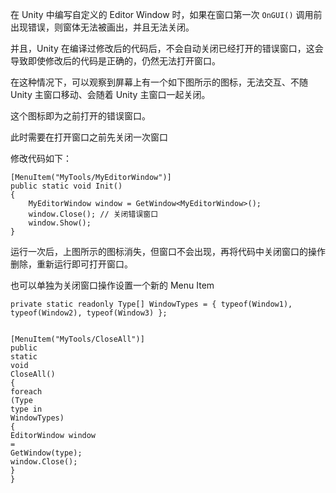 <p>在 Unity 中编写自定义的 Editor Window 时，如果在窗口第一次 <code>OnGUI()</code> 调用前出现错误，则窗体无法被画出，并且无法关闭。</p>
<p>并且，Unity 在编译过修改后的代码后，不会自动关闭已经打开的错误窗口，这会导致即使修改后的代码是正确的，仍然无法打开窗口。</p>
<p>在这种情况下，可以观察到屏幕上有一个如下图所示的图标，无法交互、不随 Unity 主窗口移动、会随着 Unity 主窗口一起关闭。</p>
<p><n-image src="https://s2.loli.net/2023/05/21/1fxkaRLdJXs2z64.jpg" alt="20230521_1.jpg" show-toolbar-tooltip /></p>
<p>这个图标即为之前打开的错误窗口。</p>
<p>此时需要在打开窗口之前先关闭一次窗口</p>
<p>修改代码如下：</p>
<pre class="language-cs"><code class="language-cs"><span class="token punctuation">[</span><span class="token attribute"><span class="token class-name">MenuItem</span><span class="token attribute-arguments"><span class="token punctuation">(</span><span class="token string">"MyTools/MyEditorWindow"</span><span class="token punctuation">)</span></span></span><span class="token punctuation">]</span>
<span class="token keyword">public</span> <span class="token keyword">static</span> <span class="token return-type class-name"><span class="token keyword">void</span></span> <span class="token function">Init</span><span class="token punctuation">(</span><span class="token punctuation">)</span>
<span class="token punctuation">{</span>
    <span class="token class-name">MyEditorWindow</span> window <span class="token operator">=</span> <span class="token generic-method"><span class="token function">GetWindow</span><span class="token generic class-name"><span class="token punctuation">&lt;</span>MyEditorWindow<span class="token punctuation">></span></span></span><span class="token punctuation">(</span><span class="token punctuation">)</span><span class="token punctuation">;</span>
    window<span class="token punctuation">.</span><span class="token function">Close</span><span class="token punctuation">(</span><span class="token punctuation">)</span><span class="token punctuation">;</span> <span class="token comment">// 关闭错误窗口</span>
    window<span class="token punctuation">.</span><span class="token function">Show</span><span class="token punctuation">(</span><span class="token punctuation">)</span><span class="token punctuation">;</span>
<span class="token punctuation">}</span>
</code></pre>
<p>运行一次后，上图所示的图标消失，但窗口不会出现，再将代码中关闭窗口的操作删除，重新运行即可打开窗口。</p>
<p>也可以单独为关闭窗口操作设置一个新的 Menu Item</p>
<pre class="language-cs"><code class="language-cs"><span class="token keyword">private</span> <span class="token keyword">static</span> <span class="token keyword">readonly</span> <span class="token class-name">Type<span class="token punctuation">[</span><span class="token punctuation">]</span></span> WindowTypes <span class="token operator">=</span> <span class="token punctuation">{</span> <span class="token keyword">typeof</span><span class="token punctuation">(</span><span class="token type-expression class-name">Window1</span><span class="token punctuation">)</span><span class="token punctuation">,</span> <span class="token keyword">typeof</span><span class="token punctuation">(</span><span class="token type-expression class-name">Window2</span><span class="token punctuation">)</span><span class="token punctuation">,</span> <span class="token keyword">typeof</span><span class="token punctuation">(</span><span class="token type-expression class-name">Window3</span><span class="token punctuation">)</span> <span class="token punctuation">}</span><span class="token punctuation">;</span>

<span class="token punctuation">[</span><span class="token attribute"><span class="token class-name">MenuItem</span><span class="token attribute-arguments"><span class="token punctuation">(</span><span class="token string">"MyTools/CloseAll"</span><span class="token punctuation">)</span></span></span><span class="token punctuation">]</span>
    <span class="token keyword">public</span> <span class="token keyword">static</span> <span class="token return-type class-name"><span class="token keyword">void</span></span> <span class="token function">CloseAll</span><span class="token punctuation">(</span><span class="token punctuation">)</span>
    <span class="token punctuation">{</span>
        <span class="token keyword">foreach</span> <span class="token punctuation">(</span><span class="token class-name">Type</span> type <span class="token keyword">in</span> WindowTypes<span class="token punctuation">)</span>
        <span class="token punctuation">{</span>
            <span class="token class-name">EditorWindow</span> window <span class="token operator">=</span> <span class="token function">GetWindow</span><span class="token punctuation">(</span>type<span class="token punctuation">)</span><span class="token punctuation">;</span>
            window<span class="token punctuation">.</span><span class="token function">Close</span><span class="token punctuation">(</span><span class="token punctuation">)</span><span class="token punctuation">;</span>
        <span class="token punctuation">}</span>
    <span class="token punctuation">}</span>
</code></pre>
